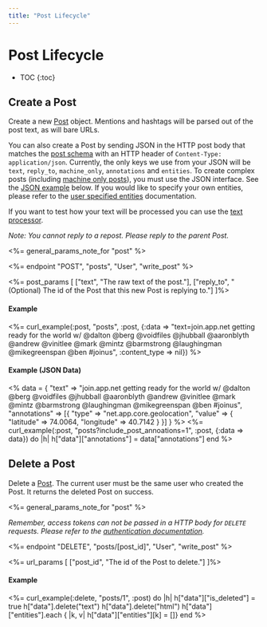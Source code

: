 ```yaml
---
title: "Post Lifecycle"
---
```


# Post Lifecycle

* TOC
{:toc}

## Create a Post

Create a new <a href="/reference/resources/post/">Post</a> object. Mentions and hashtags will be parsed out of the post text, as will bare URLs.

You can also create a Post by sending JSON in the HTTP post body that matches the <a href="/reference/resources/post/">post schema</a> with an HTTP header of `Content-Type: application/json`. Currently, the only keys we use from your JSON will be `text`, `reply_to`, `machine_only`, `annotations` and `entities`. To create complex posts (including [machine only posts](/reference/resources/post/#machine-only-posts)), you must use the JSON interface. See the [JSON example](#json-example) below. If you would like to specify your own entities, please refer to the [user specified entities](/reference/meta/entities/#user-specified-entities) documentation.

If you want to test how your text will be processed you can use the [text processor](/reference/resources/text-processor).

*Note: You cannot reply to a repost. Please reply to the parent Post.*

<%= general_params_note_for "post" %>

<%= endpoint "POST", "posts", "User", "write_post" %>

<%= post_params [
    ["text", "The raw text of the post."],
    ["reply_to", "(Optional) The id of the Post that this new Post is replying to."]
]%>

#### Example

<%= curl_example(:post, "posts", :post, {:data => "text=join.app.net getting ready for the world w/ @dalton @berg @voidfiles @jhubball @aaronblyth @andrew @vinitlee @mark @mintz @barmstrong @laughingman @mikegreenspan @ben #joinus", :content_type => nil}) %>

#### Example (JSON Data)

<% data = {
    "text" => "join.app.net getting ready for the world w/ @dalton @berg @voidfiles @jhubball @aaronblyth @andrew @vinitlee @mark @mintz @barmstrong @laughingman @mikegreenspan @ben #joinus",
    "annotations" => [{
        "type" => "net.app.core.geolocation",
        "value" => {
            "latitude" => 74.0064,
            "longitude" => 40.7142
        }
    }]
} %>
<%= curl_example(:post, "posts?include_post_annoations=1", :post, {:data => data}) do |h|
    h["data"]["annotations"] = data["annotations"]
end %>

## Delete a Post

Delete a <a href="/reference/resources/post/">Post</a>. The current user must be the same user who created the Post. It returns the deleted Post on success.

<%= general_params_note_for "post" %>

*Remember, access tokens can not be passed in a HTTP body for `DELETE` requests. Please refer to the [authentication documentation](/reference/authentication/#making-authenticated-api-requests).*

<%= endpoint "DELETE", "posts/[post_id]", "User", "write_post" %>

<%= url_params [
    ["post_id", "The id of the Post to delete."]
]%>

#### Example

<%= curl_example(:delete, "posts/1", :post) do |h|
    h["data"]["is_deleted"] = true
    h["data"].delete("text")
    h["data"].delete("html")
    h["data"]["entities"].each { |k, v| h["data"]["entities"][k] = []}
end %>
